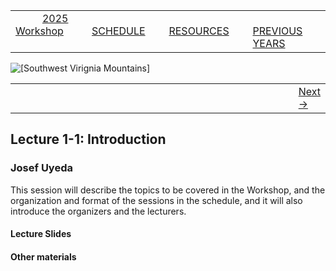 
|        |        |        |    |
|--------|---------------------------------------------|--------------------|------------------------------------------|
| &nbsp;&nbsp;&nbsp;&nbsp;&nbsp;&nbsp;&nbsp;&nbsp;&nbsp; [2025 Workshop](/index.html) &nbsp;&nbsp;&nbsp;&nbsp;&nbsp;&nbsp;&nbsp;&nbsp;&nbsp; | &nbsp;&nbsp;&nbsp;&nbsp;&nbsp;&nbsp;&nbsp;&nbsp;&nbsp;&nbsp;&nbsp;&nbsp; [SCHEDULE](/2025/schedule.html) &nbsp;&nbsp;&nbsp;&nbsp;&nbsp;&nbsp;&nbsp;&nbsp;&nbsp; | &nbsp;&nbsp;&nbsp;&nbsp;&nbsp;&nbsp;&nbsp;&nbsp;&nbsp;&nbsp;&nbsp;&nbsp; [RESOURCES](/2025/resources.html) &nbsp;&nbsp;&nbsp;&nbsp;&nbsp;&nbsp;&nbsp;&nbsp;&nbsp; | &nbsp;&nbsp;&nbsp;&nbsp;&nbsp;&nbsp;&nbsp;&nbsp;&nbsp; [PREVIOUS YEARS](2025/previous.html) &nbsp;&nbsp;&nbsp;&nbsp;&nbsp;&nbsp; |


<div align="left">
<img src="../media/SWVirginiaMtns.jpg" alt="[Southwest Virignia Mountains]">
</div>

<table><tr><td width="110"></td><td width="772">&nbsp;</td><td> <a href="lecture1-2.html">Next &rarr;</a></td></tr></table>
  

## Lecture 1-1: Introduction ##

### Josef Uyeda ###

This session will describe the topics to be covered in the Workshop, and 
the organization and format of the sessions in the schedule, and it will also 
introduce the organizers and the lecturers.


#### Lecture Slides ####

#### Other materials ####






